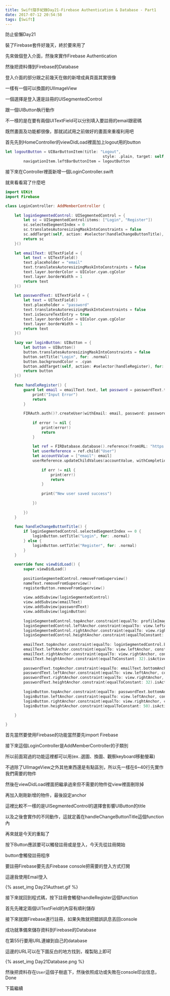 ```yaml
---
title: Swift隨手紀錄Day21-Firebase Authentication & Database - Part1
date: 2017-07-12 20:54:58
tags: [Swift]
---
```


防止偷懶Day21

裝了Firebase套件好幾天，終於要來用了

先來做個登入介面，然後來實作Firebase Authentication

然後把資料傳到Firebase的Database

<!--more-->

登入介面的部分跟之前幾天在做的新增成員頁面其實很像

一樣有一個可以換圖的UIImageView

一個選擇是登入還是註冊的UISegmentedControl

跟一個UIButton執行動作

不一樣的是在要有兩個UITextField可以分別填入要註冊的email跟密碼



既然畫面及功能都很像，那就試試用之前做好的畫面來重複利用吧

首先先到HomeController的viewDidLoad裡面加上logout用的button

```swift
let logoutButton = UIBarButtonItem(title: "Logout",
                                           style: .plain, target: self, action: #selector(handleLogout))
        navigationItem.leftBarButtonItem = logoutButton
```

接下來在Controller裡面新增一個LoginController.swift

就來看看寫了什麼吧

```swift
import UIKit
import Firebase

class LoginController: AddMemberController {
    
    let loginSegmentedControl: UISegmentedControl = {
        let sc = UISegmentedControl(items: ["Login", "Register"])
        sc.selectedSegmentIndex = 0
        sc.translatesAutoresizingMaskIntoConstraints = false
        sc.addTarget(self, action: #selector(handleChangeButtonTitle), for: .valueChanged)
        return sc
    }()
    
    let emailText: UITextField = {
        let text = UITextField()
        text.placeholder = "email"
        text.translatesAutoresizingMaskIntoConstraints = false
        text.layer.borderColor = UIColor.cyan.cgColor
        text.layer.borderWidth = 1
        return text
    }()
    
    let passwordText: UITextField = {
        let text = UITextField()
        text.placeholder = "password"
        text.translatesAutoresizingMaskIntoConstraints = false
        text.isSecureTextEntry = true
        text.layer.borderColor = UIColor.cyan.cgColor
        text.layer.borderWidth = 1
        return text
    }()
    
    lazy var loginButton: UIButton = {
        let button = UIButton()
        button.translatesAutoresizingMaskIntoConstraints = false
        button.setTitle("Login", for: .normal)
        button.backgroundColor = .cyan
        button.addTarget(self, action: #selector(handleRegister), for: .touchUpInside)
        return button
    }()
    
    func handleRegister() {
        guard let email = emailText.text, let password = passwordText.text else {
            print("Input Error")
            return
        }
        
        FIRAuth.auth()?.createUser(withEmail: email, password: password, completion: { (user: FIRUser?, error) in
            
            if error != nil {
                print(error!)
                return
            }
            
            let ref = FIRDatabase.database().reference(fromURL: "https://xxxxxxxx.firebaseio.com/")
            let userReference = ref.child("User")
            let accountValue = ["email": email]
            userReference.updateChildValues(accountValue, withCompletionBlock: { (err, ref) in
                
                if err != nil {
                    print(err!)
                    return
                }
                
                print("New user saved success")
                
            })
            
        })
    }
    
    func handleChangeButtonTitle() {
        if loginSegmentedControl.selectedSegmentIndex == 0 {
            loginButton.setTitle("Login", for: .normal)
        } else {
            loginButton.setTitle("Register", for: .normal)
        }
    }
    
    override func viewDidLoad() {
        super.viewDidLoad()
        
        positionSegmentedControl.removeFromSuperview()
        nameText.removeFromSuperview()
        registerButton.removeFromSuperview()
        
        view.addSubview(loginSegmentedControl)
        view.addSubview(emailText)
        view.addSubview(passwordText)
        view.addSubview(loginButton)
        
        loginSegmentedControl.topAnchor.constraint(equalTo: profileImage.bottomAnchor, constant: 12).isActive = true
        loginSegmentedControl.leftAnchor.constraint(equalTo: view.leftAnchor, constant: 22).isActive = true
        loginSegmentedControl.rightAnchor.constraint(equalTo: view.rightAnchor, constant: -22).isActive = true
        loginSegmentedControl.heightAnchor.constraint(equalToConstant: 24).isActive = true
        
        emailText.topAnchor.constraint(equalTo: loginSegmentedControl.bottomAnchor, constant: 8).isActive = true
        emailText.leftAnchor.constraint(equalTo: view.leftAnchor, constant: 22).isActive = true
        emailText.rightAnchor.constraint(equalTo: view.rightAnchor, constant: -22).isActive = true
        emailText.heightAnchor.constraint(equalToConstant: 32).isActive = true
        
        passwordText.topAnchor.constraint(equalTo: emailText.bottomAnchor, constant: 8).isActive = true
        passwordText.leftAnchor.constraint(equalTo: view.leftAnchor, constant: 22).isActive = true
        passwordText.rightAnchor.constraint(equalTo: view.rightAnchor, constant: -22).isActive = true
        passwordText.heightAnchor.constraint(equalToConstant: 32).isActive = true
        
        loginButton.topAnchor.constraint(equalTo: passwordText.bottomAnchor, constant: 8).isActive = true
        loginButton.leftAnchor.constraint(equalTo: view.leftAnchor, constant: 22).isActive = true
        loginButton.rightAnchor.constraint(equalTo: view.rightAnchor, constant: -22).isActive = true
        loginButton.heightAnchor.constraint(equalToConstant: 50).isActive = true
        
    }

}
```

首先當然要使用Firebase的功能當然要先import Firebase

接下來這個LoginController是AddMemberController的子類別

所以前面寫過的功能這裡都可以用(ex..選圖、換圖、觀察keyboard移動螢幕)

不過除了UIImageView之外其他東西還是有點區別，所以先一樣在6~40行先實作我們需要的物件

然後在viewDidLoad裡面把繼承過來但不需要的物件從view裡面刪除掉

再加入剛剛新增的物件，最後設定anchor

這裡比較不一樣的是UISegmentedControl的選擇會影響UIButton的title

以及之後會實作的不同動作，這就定義在handleChangeButtonTitle這個function內



再來就是今天的重點了

按下Button應該要可以觸發註冊或是登入，今天先從註冊開始

button會觸發註冊程序

要註冊Firebase要先去Firebase console把需要的登入方式打開

這邊我使用Email登入

{% asset_img Day21Authset.gif %}

接下來就回到程式碼，按下註冊會觸發handleRegister這個function

首先先確定兩個UITextField的內容有順利儲存

接下來就跟Firebase進行註冊，如果失敗就把錯誤訊息丟回console

成功就準備來儲存資料到Firebase的Database

在第55行要用URL連線到自己的database

這邊的URL可以在下圖反白的地方找到，複製貼上即可

{% asset_img Day21Database.png %}

然後把資料存在`User`這個子樹底下，然後依照成功或失敗在console印出信息，Done

下篇繼續

